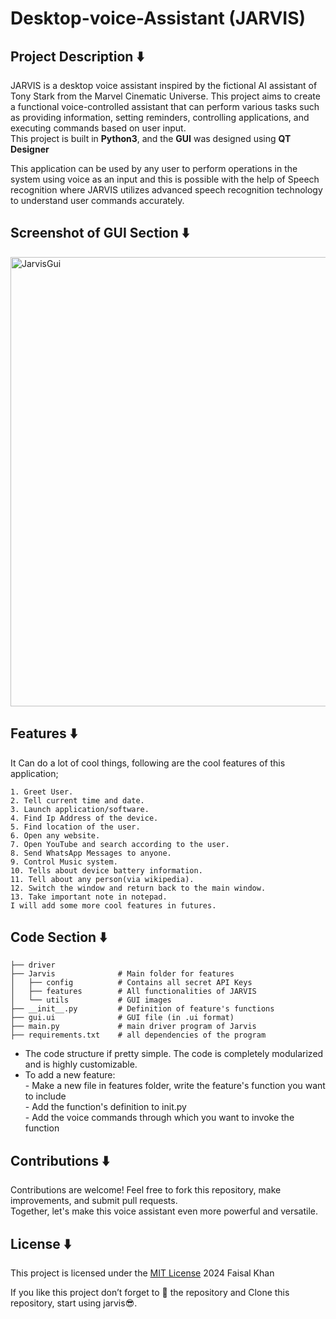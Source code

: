 # Desktop-voice-Assistant (JARVIS)

## Project Description ⬇️
<p>JARVIS is a desktop voice assistant inspired by the fictional AI assistant of Tony Stark from the Marvel Cinematic Universe.
This project aims to create a functional voice-controlled assistant that can perform various tasks such as providing information,
setting reminders, controlling applications, and executing commands based on user input.<br>
This project is built in <strong>Python3</strong>, and the <strong>GUI</strong> was designed using <strong>QT Designer</strong></p>

<p>This application can be used by any user to perform operations in the system using voice as an input and this is possible with 
the help of Speech recognition where JARVIS utilizes advanced speech recognition technology to understand user commands accurately.</p>

## Screenshot of GUI Section ⬇️
<img width="719" alt="JarvisGui" src="https://github.com/Faisal-khann/Desktop-voice-Assistant/assets/119971851/e1c78434-d33e-451a-ba38-6fa8af55b6a0">



## Features ⬇️
It Can do a lot of cool things, following are the cool features of this application;

    1. Greet User.
    2. Tell current time and date.
    3. Launch application/software.
    4. Find Ip Address of the device.
    5. Find location of the user.
    6. Open any website.
    7. Open YouTube and search according to the user.
    8. Send WhatsApp Messages to anyone.
    9. Control Music system.
    10. Tells about device battery information.
    11. Tell about any person(via wikipedia).
    12. Switch the window and return back to the main window.
    13. Take important note in notepad.
    I will add some more cool features in futures.

## Code Section ⬇️

    ├── driver
    ├── Jarvis              # Main folder for features 
    │   ├── config          # Contains all secret API Keys
    │   ├── features        # All functionalities of JARVIS 
    │   └── utils           # GUI images
    ├── __init__.py         # Definition of feature's functions
    ├── gui.ui              # GUI file (in .ui format)
    ├── main.py             # main driver program of Jarvis
    ├── requirements.txt    # all dependencies of the program

* The code structure if pretty simple. The code is completely modularized and is highly customizable.<br>
* To add a new feature:<br>
       - Make a new file in features folder, write the feature's function you want to include<br>
       - Add the function's definition to init.py<br>
       - Add the voice commands through which you want to invoke the function<br>

## Contributions ⬇️
<p>Contributions are welcome! Feel free to fork this repository, make improvements, and submit pull requests.<br>
    Together, let's make this voice assistant even more powerful and versatile.</p>

## License ⬇️
This project is licensed under the [MIT License](https://github.com/Faisal-khann/Desktop-voice-Assistant?tab=MIT-1-ov-file)
2024 Faisal Khan
<p>If you like this project don’t forget to 🌟 the repository and Clone this repository, start using jarvis😎.</p>


  
    

